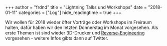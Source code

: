 +++
author = "frdnd"
title = "Lightning Talks und Workshops"
date = "2018-01-11"
categories = ["Log"]
hide_readingtime = true
+++

Wir wollen für 2018 wieder öfter Vorträge oder Workshops im Freiraum halten, dafür haben wir den letzten Donnerstag im Monat vorgesehen. Als erste Themen ist sind wieder 3D-Drucker und [Reverse-Engineering](/post/post_2018-04-10/ReverseEngineering.pdf) vorgesehen - weitere Infos gibts dann auf Twitter.
